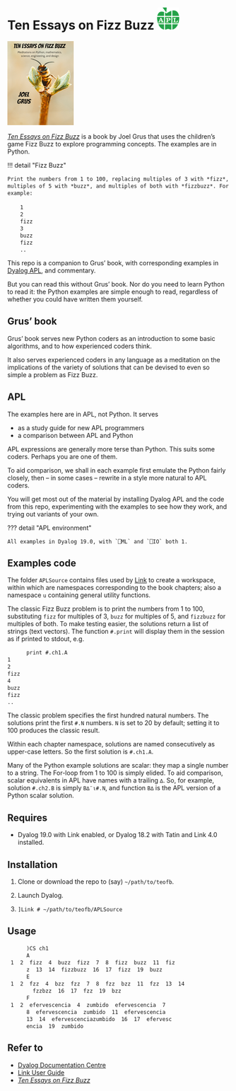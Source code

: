# Ten Essays on Fizz Buzz ![APL logo](img/apl-logo.png)

![Ten Essays on Fizz Buzz cover](img/fizzbuzz-cover.png)

[*Ten Essays on Fizz Buzz*](https://joelgrus.com/2020/06/06/ten-essays-on-fizz-buzz/) is a book by Joel Grus that uses the children’s game Fizz Buzz to explore programming concepts. The examples are in Python. 

!!! detail "Fizz Buzz"

	Print the numbers from 1 to 100, replacing multiples of 3 with *fizz*, multiples of 5 with *buzz*, and multiples of both with *fizzbuzz*. For example:

	    1
	    2
	    fizz
	    3
	    buzz
	    fizz
	    ..

This repo is a companion to Grus’ book, with corresponding examples in [Dyalog APL](https://dyalog.com), and commentary.

But you can read this without Grus’ book. 
Nor do you need to learn Python to read it: the Python examples are simple enough to read, regardless of whether you could have written them yourself.


## Grus’ book

Grus’ book serves new Python coders as an introduction to some basic algorithms, and to how experienced coders think. 

It also serves experienced coders in any language as a meditation on the implications of the variety of solutions that can be devised to even so simple a problem as Fizz Buzz.


## APL

The examples here are in APL, not Python. It serves

-   as a study guide for new APL programmers
-   a comparison between APL and Python

APL expressions are generally more terse than Python. 
This suits some coders. 
Perhaps you are one of them. 

To aid comparison, we shall in each example first emulate the Python fairly closely, then – in some cases – rewrite in a style more natural to APL coders. 

You will get most out of the material by installing Dyalog APL and the code from this repo, experimenting with the examples to see how they work, and trying out variants of your own.

??? detail "APL environment"

	All examples in Dyalog 19.0, with `⎕ML` and `⎕IO` both 1.

## Examples code

The folder `APLSource` contains files used by [Link](https://dyalog.github.io/link/) to create a workspace, within which are namespaces corresponding to the book chapters; also a namespace `u` containing general utility functions.

The classic Fizz Buzz problem is to print the numbers from 1 to 100, substituting `fizz` for multiples of 3, `buzz` for multiples of 5, and `fizzbuzz` for multiples of both. To make testing easier, the solutions return a list of strings (text vectors). The function `#.print` will display them in the session as if printed to stdout, e.g.

```apl
      print #.ch1.A
1
2
fizz
4
buzz
fizz
..
```

The classic problem specifies the first hundred natural numbers. The solutions print the first `#.N` numbers. `N` is set to 20 by default; setting it to 100 produces the classic result. 

Within each chapter namespace, solutions are named consecutively as upper-case letters. So the first solution is `#.ch1.A`. 

Many of the Python example solutions are scalar: they map a single number to a string. 
The For-loop from 1 to 100 is simply elided.
To aid comparison, scalar equivalents in APL have names with a trailing `∆`. 
So, for example, solution `#.ch2.B` is simply `B∆¨⍳#.N`, and function `B∆` is the APL version of a Python scalar solution.

## Requires

-   Dyalog 19.0 with Link enabled, or Dyalog 18.2 with Tatin and Link 4.0 installed.

## Installation

1.  Clone or download the repo to (say) `~/path/to/teofb`.

2.  Launch Dyalog.

3.  `]Link # ~/path/to/teofb/APLSource`

## Usage

```apl
      )CS ch1
      A
 1  2  fizz  4  buzz  fizz  7  8  fizz  buzz  11  fiz
      z  13  14  fizzbuzz  16  17  fizz  19  buzz 
      E
 1  2  fzz  4  bzz  fzz  7  8  fzz  bzz  11  fzz  13  14
        fzzbzz  16  17  fzz  19  bzz 
      F
 1  2  efervescencia  4  zumbido  efervescencia  7  
      8  efervescencia  zumbido  11  efervescencia  
      13  14  efervescenciazumbido  16  17  efervesc
      encia  19  zumbido 
```

## Refer to

-   [Dyalog Documentation Centre](https::/help.dyalog.com)
-   [Link User Guide](https://dyalog.github.io/link/4.0/)
-   [*Ten Essays on Fizz Buzz*](https://joelgrus.com/2020/06/06/ten-essays-on-fizz-buzz/)